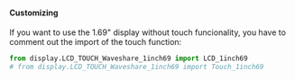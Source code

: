 #### Customizing

If you want to use the 1.69" display without touch funcionality, you have to comment out the import of the touch function:

```python
from display.LCD_TOUCH_Waveshare_1inch69 import LCD_1inch69
# from display.LCD_TOUCH_Waveshare_1inch69 import Touch_1inch69
```